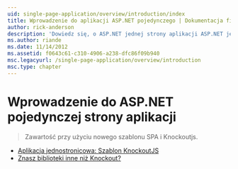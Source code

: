 ```yaml
---
uid: single-page-application/overview/introduction/index
title: Wprowadzenie do aplikacji ASP.NET pojedynczego | Dokumentacja firmy Microsoft
author: rick-anderson
description: 'Dowiedz się, o ASP.NET jednej strony aplikacji ASP.NET jednej strony aplikacji (SPA) pomaga w tworzeniu aplikacji, które zawierają istotne interakcyjne po stronie klienta...'
ms.author: riande
ms.date: 11/14/2012
ms.assetid: f0643c61-c310-4906-a238-dfc86f09b940
msc.legacyurl: /single-page-application/overview/introduction
msc.type: chapter
---
```

<a name="introduction-to-aspnet-single-page-application"></a>Wprowadzenie do ASP.NET pojedynczej strony aplikacji
====================
> Zawartość przy użyciu nowego szablonu SPA i Knockoutjs.


- [Aplikacja jednostronicowa: Szablon KnockoutJS](knockoutjs-template.md)
- [Znasz biblioteki inne niż Knockout?](other-libraries.md)
